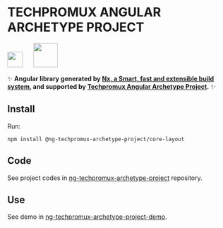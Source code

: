 # TECHPROMUX ANGULAR ARCHETYPE PROJECT

<a alt="Techpromux logo" href="https://techpromux.com" target="_blank" rel="noreferrer"><img src="https://avatars.githubusercontent.com/u/26910051?s=200&v=4" width="35"></a>&nbsp;&nbsp;&nbsp;&nbsp;&nbsp;&nbsp;<a alt="Nx logo" href="https://nx.dev" target="_blank" rel="noreferrer"><img src="https://raw.githubusercontent.com/nrwl/nx/master/images/nx-logo.png" width="55"></a>

✨ **Angular library generated by [Nx, a Smart, fast and extensible build system](https://nx.dev), and supported by [Techpromux Angular Archetype Project](https://github.com/techpromux/ng-techpromux-archetype-project).** ✨


## Install

Run:

`npm install @ng-techpromux-archetype-project/core-layout` 

## Code

See project codes in [ng-techpromux-archetype-project](https://github.com/techpromux/ng-techpromux-archetype-project) repository.

## Use

See demo in [ng-techpromux-archetype-project-demo](https://github.com/techpromux/ng-techpromux-archetype-project-demo).
